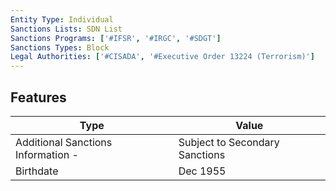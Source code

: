 ```yaml
---
Entity Type: Individual
Sanctions Lists: SDN List
Sanctions Programs: ['#IFSR', '#IRGC', '#SDGT']
Sanctions Types: Block
Legal Authorities: ['#CISADA', '#Executive Order 13224 (Terrorism)']
---
```


## Features
| Type  | Value      |
|-------|------------|
| Additional Sanctions Information - | Subject to Secondary Sanctions |
| Birthdate | Dec 1955 |
